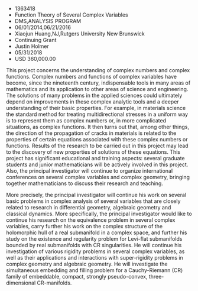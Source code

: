 
* 1363418
* Function Theory of Several Complex Variables
* DMS,ANALYSIS PROGRAM
* 06/01/2014,06/21/2016
* Xiaojun Huang,NJ,Rutgers University New Brunswick
* Continuing Grant
* Justin Holmer
* 05/31/2018
* USD 360,000.00

This project concerns the understanding of complex numbers and complex
functions. Complex numbers and functions of complex variables have become, since
the nineteenth century, indispensable tools in many areas of mathematics and its
application to other areas of science and engineering. The solutions of many
problems in the applied sciences could ultimately depend on improvements in
these complex analytic tools and a deeper understanding of their basic
properties. For example, in materials science the standard method for treating
multidirectional stresses in a uniform way is to represent them as complex
numbers or, in more complicated situations, as complex functions. It then turns
out that, among other things, the direction of the propagation of cracks in
materials is related to the properties of certain equations associated with
these complex numbers or functions. Results of the research to be carried out in
this project may lead to the discovery of new properties of solutions of these
equations. This project has significant educational and training aspects:
several graduate students and junior mathematicians will be actively involved in
this project. Also, the principal investigator will continue to organize
international conferences on several complex variables and complex geometry,
bringing together mathematicians to discuss their research and teaching.

More precisely, the principal investigator will continue his work on several
basic problems in complex analysis of several variables that are closely related
to research in differential geometry, algebraic geometry and classical dynamics.
More specifically, the principal investigator would like to continue his
research on the equivalence problem in several complex variables, carry further
his work on the complex structure of the holomorphic hull of a real submanifold
in a complex space, and further his study on the existence and regularity
problem for Levi-flat submanifolds bounded by real submanifolds with CR
singularities. He will continue his investigation of various rigidity problems
in several complex variables, as well as their applications and interactions
with super-rigidity problems in complex geometry and algebraic geometry. He will
investigate the simultaneous embedding and filling problem for a Cauchy-Riemann
(CR) family of embeddable, compact, strongly pseudo-convex, three-dimensional
CR-manifolds.
